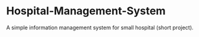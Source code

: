# Hospital-Management-System
A simple information management system for small hospital (short project).
